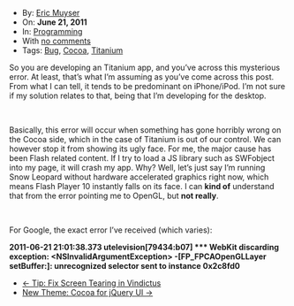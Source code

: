 <div class="post-825 post type-post status-publish format-standard hentry category-programming tag-bug tag-cocoa tag-titanium row-fluid blog-post" id="post-825">
    <div class="nav span2">
        <ul class="well nav-list">
            <li class="author">
                <i class="icon-user icon-black"></i> By: <a href="/author/eric/" title="Posts by Eric Muyser" rel="author" address="true">Eric Muyser</a> </li>
            <li class="published">
                <i class="icon-time icon-black"></i> On: <strong>June 21, 2011</strong>
            </li>
            <li class="categories">
                <i class="icon-book icon-black"></i> In: <a href="/category/programming/" title="View all posts in Programming" rel="category tag" address="true">Programming</a> </li>
            <li class="comments">
                <i class="icon-comment icon-black"></i> With <a href="/tip-getting-error-unrecognized-selector-sent-to-instance/#respond" title="Comment on Tip: Getting error “unrecognized selector sent to instance”?" address="true">no comments</a> </li>
            <li class="tags">
                <i class="icon-tags icon-black"></i> Tags: <a href="/tag/bug/" rel="tag" address="true">Bug</a>, <a href="/tag/cocoa/" rel="tag" address="true">Cocoa</a>, <a href="/tag/titanium/" rel="tag" address="true">Titanium</a> </li>
        </ul>
    </div>
    <div class="post-thumb">
        <a title="Permanent Link to Tip: Getting error “unrecognized selector sent to instance”?" href="/tip-getting-error-unrecognized-selector-sent-to-instance/" address="true"></a>
    </div>
    <div class="span9 content">
        <p><span id="more-825"></span>
        </p>
        <p>So you are developing an Titanium&nbsp;app, and you’ve across this mysterious error. At least, that’s what I’m assuming as you’ve come across this post. From what I can tell, it tends to be predominant on iPhone/iPod. I’m not sure if my solution relates to that, being that I’m developing for the desktop.</p>
        <p>&nbsp;</p>
        <p>Basically, this error will occur when something has gone horribly wrong on the Cocoa side, which in the case of Titanium is out of our control. We can however stop it from showing its ugly face. For me, the major cause has been Flash related content. If I try to load a JS library such as SWFobject into my page, it will crash my app. Why? Well, let’s just say I’m running Snow Leopard without hardware accelerated graphics right now, which means Flash Player 10 instantly falls on its face. I can&nbsp;<strong>kind of</strong>&nbsp;understand that from the error pointing me to OpenGL, but&nbsp;<strong>not really</strong>.</p>
        <p>&nbsp;</p>
        <p>For Google, the exact error I’ve received (which varies):</p>
        <p><strong>2011-06-21 21:01:38.373 utelevision[79434:b07] *** WebKit discarding exception: &lt;NSInvalidArgumentException&gt; -[FP_FPCAOpenGLLayer setBuffer:]: unrecognized selector sent to instance 0x2c8fd0</strong>
        </p>
    </div>
</div>
<ul class="pager">
    <li class="previous">
        <a href="/screen-tearing-in-vindictus/" rel="prev" address="true">← Tip: Fix Screen Tearing in Vindictus</a> </li>
    <li class="next">
        <a href="/jquery-ui-theme-cocoa/" rel="next" address="true">New Theme: Cocoa for jQuery UI →</a> </li>
</ul>
